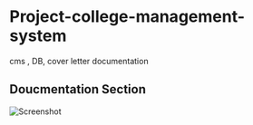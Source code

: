 # Project-college-management-system
cms , DB, cover letter documentation


## Doucmentation Section

![Screenshot]("Screenshot(39).png")
